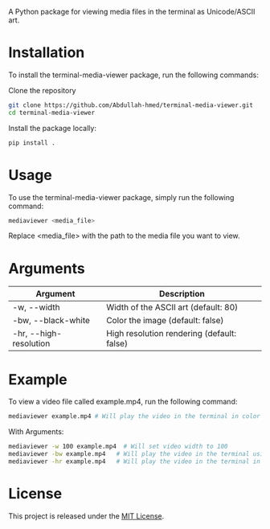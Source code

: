 A Python package for viewing media files in the terminal as Unicode/ASCII art.

# Installation
To install the terminal-media-viewer package, run the following commands:

Clone the repository

```bash
git clone https://github.com/Abdullah-hmed/terminal-media-viewer.git
cd terminal-media-viewer
```
Install the package locally:

```bash
pip install .
```
# Usage
To use the terminal-media-viewer package, simply run the following command:

```bash
mediaviewer <media_file>
```
Replace <media_file> with the path to the media file you want to view.

# Arguments

| Argument | Description |
|----------|-------------|
| -w, --width | Width of the ASCII art (default: 80) |
| -bw, --black-white | Color the image (default: false) |
| -hr, --high-resolution | High resolution rendering (default: false) |


# Example
To view a video file called example.mp4, run the following command:

```bash
mediaviewer example.mp4 # Will play the video in the terminal in color
```
With Arguments:

```bash
mediaviewer -w 100 example.mp4  # Will set video width to 100
mediaviewer -bw example.mp4   # Will play the video in the terminal using unicode blocks
mediaviewer -hr example.mp4   # Will play the video in the terminal in high resolution
```

# License
This project is released under the [MIT License](https://choosealicense.com/licenses/mit/).